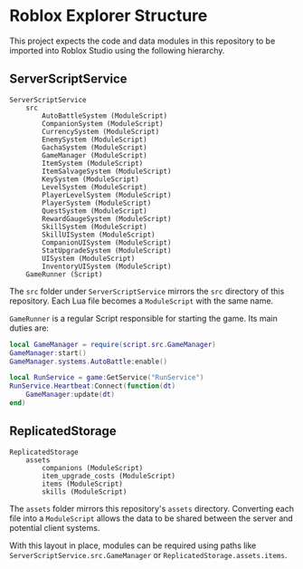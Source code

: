 # Roblox Explorer Structure

This project expects the code and data modules in this repository to be imported into Roblox Studio using the following hierarchy.

## ServerScriptService
```
ServerScriptService
    src
        AutoBattleSystem (ModuleScript)
        CompanionSystem (ModuleScript)
        CurrencySystem (ModuleScript)
        EnemySystem (ModuleScript)
        GachaSystem (ModuleScript)
        GameManager (ModuleScript)
        ItemSystem (ModuleScript)
        ItemSalvageSystem (ModuleScript)
        KeySystem (ModuleScript)
        LevelSystem (ModuleScript)
        PlayerLevelSystem (ModuleScript)
        PlayerSystem (ModuleScript)
        QuestSystem (ModuleScript)
        RewardGaugeSystem (ModuleScript)
        SkillSystem (ModuleScript)
        SkillUISystem (ModuleScript)
        CompanionUISystem (ModuleScript)
        StatUpgradeSystem (ModuleScript)
        UISystem (ModuleScript)
        InventoryUISystem (ModuleScript)
    GameRunner (Script)
```

The `src` folder under `ServerScriptService` mirrors the `src` directory of this repository. Each Lua file becomes a `ModuleScript` with the same name.

`GameRunner` is a regular Script responsible for starting the game. Its main duties are:

```lua
local GameManager = require(script.src.GameManager)
GameManager:start()
GameManager.systems.AutoBattle:enable()

local RunService = game:GetService("RunService")
RunService.Heartbeat:Connect(function(dt)
    GameManager:update(dt)
end)
```

## ReplicatedStorage
```
ReplicatedStorage
    assets
        companions (ModuleScript)
        item_upgrade_costs (ModuleScript)
        items (ModuleScript)
        skills (ModuleScript)
```

The `assets` folder mirrors this repository's `assets` directory. Converting each file into a `ModuleScript` allows the data to be shared between the server and potential client systems.

With this layout in place, modules can be required using paths like `ServerScriptService.src.GameManager` or `ReplicatedStorage.assets.items`.
